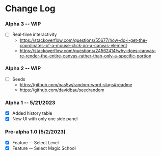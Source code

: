 # Change Log

### Alpha 3 -- WIP
-   [ ] Real-time interactivity
    - https://stackoverflow.com/questions/55677/how-do-i-get-the-coordinates-of-a-mouse-click-on-a-canvas-element
    - https://stackoverflow.com/questions/24562414/why-does-canvas-re-render-the-entire-canvas-rather-than-only-a-specific-portion

### Alpha 2 -- WIP
-   [ ] Seeds
    - https://github.com/nas5w/random-word-slugs#readme
    - https://github.com/davidbau/seedrandom

### Alpha 1 -- 5/21/2023
-   [x] Added history table
-   [x] New UI with only one side panel

### Pre-alpha 1.0 (5/2/2023)
-   [x] Feature -- Select Level
-   [x] Feature -- Select Magic School
